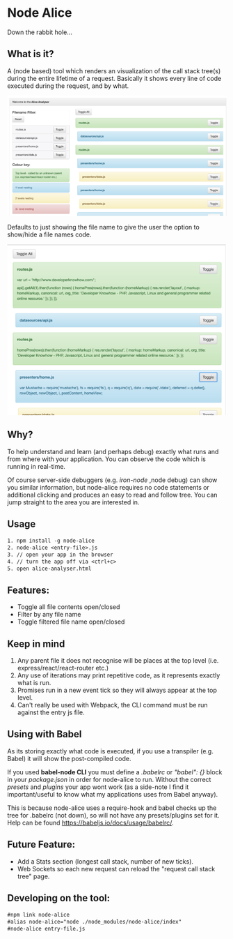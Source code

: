 # Node Alice
Down the rabbit hole...

## What is it?

A (node based) tool which renders an visualization of the call stack tree(s) during the entire lifetime of a request. Basically it shows every line of code executed during the request, and by what. 

![alt tag](/imgs/analyser.png)

Defaults to just showing the file name to give the user the option to show/hide a file names code.

![alt tag](/imgs/toggled.png)


## Why?
To help understand and learn (and perhaps debug) exactly what runs and from where with your application. You can observe the code which is running in real-time. 

Of course server-side debuggers (e.g. _iron-node_ ,node debug) can show you similar information, but node-alice requires no code statements or additional clicking and produces an easy to read and follow tree. You can jump straight to the area you are interested in.

## Usage
    1. npm install -g node-alice
    2. node-alice <entry-file>.js
    3. // open your app in the browser
    4. // turn the app off via <ctrl+c>
    5. open alice-analyser.html

## Features:
 - Toggle all file contents open/closed
 - Filter by any file name
 - Toggle filtered file name open/closed

## Keep in mind
  1. Any parent file it does not recognise will be places at the top level (i.e. express/react/react-router etc.)
  2. Any use of iterations may print repetitive code, as it represents exactly what is run.
  3. Promises run in a new event tick so they will always appear at the top level.
  4. Can't really be used with Webpack, the CLI command must be run against the entry js file.


## Using with Babel
As its storing exactly what code is executed, if you use a transpiler (e.g. Babel) it will show the post-compiled code.

If you used <b>babel-node CLI</b> you must define a _.babelrc_ or _"babel": {}_ block in your _package.json_ in order for node-alice to run. Without the correct _presets_ and _plugins_ your app wont work (as a side-note I find it important/useful to know what my applications uses from Babel anyway).

This is because node-alice uses a require-hook and babel checks up the tree for .babelrc (not down), so will not have any presets/plugins set for it. Help can be found https://babeljs.io/docs/usage/babelrc/.


## Future Feature:
 - Add a Stats section (longest call stack, number of new ticks).
 - Web Sockets so each new request can reload the "request call stack tree" page.

## Developing on the tool:

    #npm link node-alice
    #alias node-alice="node ./node_modules/node-alice/index"
    #node-alice entry-file.js
